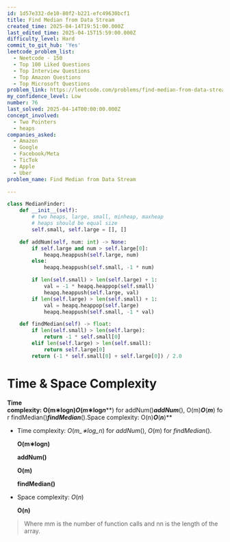 ```yaml
---
id: 1d57e332-de10-80f2-b221-efc49630bcf1
title: Find Median from Data Stream
created_time: 2025-04-14T19:51:00.000Z
last_edited_time: 2025-04-15T15:59:00.000Z
difficulty_level: Hard
commit_to_git_hub: 'Yes'
leetcode_problem_list:
  - Neetcode - 150
  - Top 100 Liked Questions
  - Top Interview Questions
  - Top Amazon Questions
  - Top Microsoft Questions
problem_link: https://leetcode.com/problems/find-median-from-data-stream/description/
my_confidence_level: Low
number: 76
last_solved: 2025-04-14T00:00:00.000Z
concept_involved:
  - Two Pointers
  - heaps
companies_asked:
  - Amazon
  - Google
  - Facebook/Meta
  - TicTok
  - Apple
  - Uber
problem_name: Find Median from Data Stream

---
```


```python
class MedianFinder:
    def __init__(self):
        # two heaps, large, small, minheap, maxheap
        # heaps should be equal size
        self.small, self.large = [], []  

    def addNum(self, num: int) -> None:
        if self.large and num > self.large[0]:
            heapq.heappush(self.large, num)
        else:
            heapq.heappush(self.small, -1 * num)

        if len(self.small) > len(self.large) + 1:
            val = -1 * heapq.heappop(self.small)
            heapq.heappush(self.large, val)
        if len(self.large) > len(self.small) + 1:
            val = heapq.heappop(self.large)
            heapq.heappush(self.small, -1 * val)

    def findMedian(self) -> float:
        if len(self.small) > len(self.large):
            return -1 * self.small[0]
        elif len(self.large) > len(self.small):
            return self.large[0]
        return (-1 * self.small[0] + self.large[0]) / 2.0
```

# **Time & Space Complexity**

**Time complexity: O(m∗log⁡n)*****O*****(*****m*****∗log*****n*****) for addNum()*****addNum*****(), O(m)*****O*****(*****m*****) for findMedian()*****findMedian*****().Space complexity: O(n)*****O*****(*****n*****)**

*   Time complexity: *O*(*m\_∗log\_n*) for *addNum*(), *O*(*m*) for *findMedian*().

    **O(m∗log⁡n)**

    **addNum()**

    **O(m)**

    **findMedian()**

*   Space complexity: *O*(*n*)

    **O(n)**

> Where mm is the number of function calls and nn is the length of the array.
